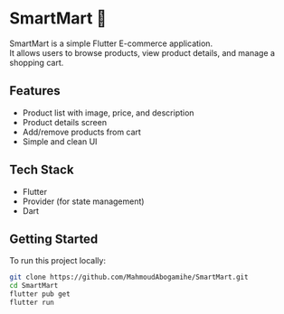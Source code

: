 # SmartMart 🛒

SmartMart is a simple Flutter E-commerce application.  
It allows users to browse products, view product details, and manage a shopping cart.

## Features
- Product list with image, price, and description
- Product details screen
- Add/remove products from cart
- Simple and clean UI

## Tech Stack
- Flutter
- Provider (for state management)
- Dart

## Getting Started
To run this project locally:

```bash
git clone https://github.com/MahmoudAbogamihe/SmartMart.git
cd SmartMart
flutter pub get
flutter run
